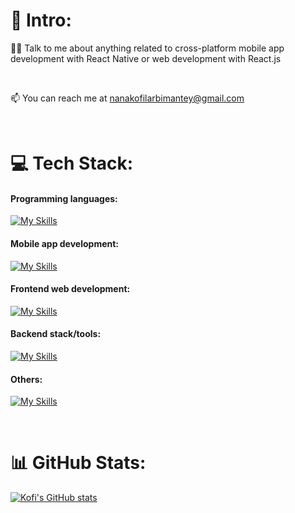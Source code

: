 # 💫 Intro:
 👨‍💻 Talk to me about anything related to cross-platform mobile app development with React Native or web development with React.js
 
 <br>

 📫 You can reach me at nanakofilarbimantey@gmail.com 
 
<br>


# 💻 Tech Stack:
<h4 align="left">Programming languages:</h4>

[![My Skills](https://skillicons.dev/icons?i=javascript,typescript)](https://skillicons.dev)

<h4 align="left">Mobile app development:</h4>

[![My Skills](https://skillicons.dev/icons?i=react)](https://skillicons.dev)

<h4 align="left">Frontend web development:</h4>

[![My Skills](https://skillicons.dev/icons?i=html,css,react,nextjs,tailwind,bootstrap)](https://skillicons.dev)

<h4 align="left">Backend stack/tools:</h4>

[![My Skills](https://skillicons.dev/icons?i=mysql,postgres,apollo,graphql,prisma,planetscale,firebase,amazonwebservices,postman)](https://skillicons.dev)   
  
<h4 align="left">Others:</h4>

[![My Skills](https://skillicons.dev/icons?i=git,github,figma,netlify,vercel)](https://skillicons.dev)

<br>

# 📊 GitHub Stats:
[![Kofi's GitHub stats](https://github-readme-stats.vercel.app/api?username=nklmantey&show_icons=true&theme=radical)](https://github.com/anuraghazra/github-readme-stats)<br/>
